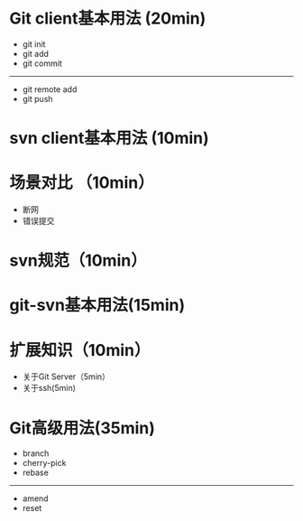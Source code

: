 # Git client基本用法 (20min)
  - git init
  - git add
  - git commit
  ***
  - git remote add
  - git push
  
# svn client基本用法 (10min)

# 场景对比 （10min）
  - 断网
  - 错误提交

# svn规范（10min）

# git-svn基本用法(15min)

# 扩展知识（10min）
  - 关于Git Server（5min）
  - 关于ssh(5min)
 
# Git高级用法(35min)
  - branch
  - cherry-pick
  - rebase
  ***
  - amend
  - reset
